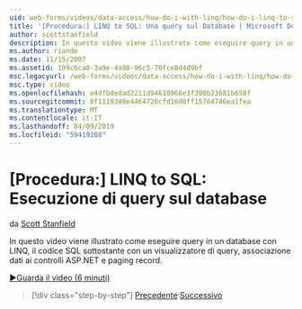 ```yaml
---
uid: web-forms/videos/data-access/how-do-i-with-linq/how-do-i-linq-to-sql-querying-the-database
title: '[Procedura:] LINQ to SQL: Una query sul Database | Microsoft Docs'
author: scottstanfield
description: In questo video viene illustrato come eseguire query in un database con LINQ, il codice SQL sottostante con un visualizzatore di query, associazione dati ai controlli ASP.NET e paging record.
ms.author: riande
ms.date: 11/15/2007
ms.assetid: 199c6ca0-3a9e-4a88-96c5-70fce8d4d9bf
msc.legacyurl: /web-forms/videos/data-access/how-do-i-with-linq/how-do-i-linq-to-sql-querying-the-database
msc.type: video
ms.openlocfilehash: e4dfbdedad2211d94610966e3f390b23681b658f
ms.sourcegitcommit: 0f1119340e4464720cfd16d0ff15764746ea1fea
ms.translationtype: MT
ms.contentlocale: it-IT
ms.lasthandoff: 04/09/2019
ms.locfileid: "59419288"
---
```

# <a name="how-do-i-linq-to-sql-querying-the-database"></a>[Procedura:] LINQ to SQL: Esecuzione di query sul database

da [Scott Stanfield](https://github.com/scottstanfield)

In questo video viene illustrato come eseguire query in un database con LINQ, il codice SQL sottostante con un visualizzatore di query, associazione dati ai controlli ASP.NET e paging record.

[&#9654;Guarda il video (6 minuti)](https://channel9.msdn.com/Blogs/ASP-NET-Site-Videos/how-do-i-linq-to-sql-querying-the-database)

> [!div class="step-by-step"]
> [Precedente](how-do-i-linq-to-sql-data-model.md)
> [Successivo](how-do-i-linq-to-sql-updating-the-database.md)
